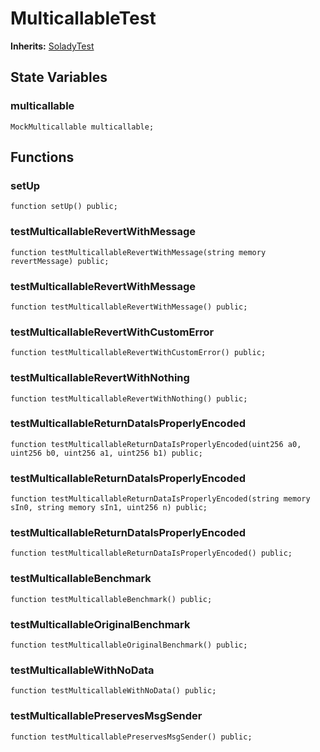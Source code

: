 # MulticallableTest
**Inherits:**
[SoladyTest](/lib/solady/test/utils/SoladyTest.sol/contract.SoladyTest.md)


## State Variables
### multicallable

```solidity
MockMulticallable multicallable;
```


## Functions
### setUp


```solidity
function setUp() public;
```

### testMulticallableRevertWithMessage


```solidity
function testMulticallableRevertWithMessage(string memory revertMessage) public;
```

### testMulticallableRevertWithMessage


```solidity
function testMulticallableRevertWithMessage() public;
```

### testMulticallableRevertWithCustomError


```solidity
function testMulticallableRevertWithCustomError() public;
```

### testMulticallableRevertWithNothing


```solidity
function testMulticallableRevertWithNothing() public;
```

### testMulticallableReturnDataIsProperlyEncoded


```solidity
function testMulticallableReturnDataIsProperlyEncoded(uint256 a0, uint256 b0, uint256 a1, uint256 b1) public;
```

### testMulticallableReturnDataIsProperlyEncoded


```solidity
function testMulticallableReturnDataIsProperlyEncoded(string memory sIn0, string memory sIn1, uint256 n) public;
```

### testMulticallableReturnDataIsProperlyEncoded


```solidity
function testMulticallableReturnDataIsProperlyEncoded() public;
```

### testMulticallableBenchmark


```solidity
function testMulticallableBenchmark() public;
```

### testMulticallableOriginalBenchmark


```solidity
function testMulticallableOriginalBenchmark() public;
```

### testMulticallableWithNoData


```solidity
function testMulticallableWithNoData() public;
```

### testMulticallablePreservesMsgSender


```solidity
function testMulticallablePreservesMsgSender() public;
```

